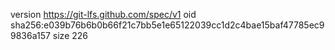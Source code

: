 version https://git-lfs.github.com/spec/v1
oid sha256:e039b76b6b0b66f21c7bb5e1e65122039cc1d2c4bae15baf47785ec99836a157
size 226
